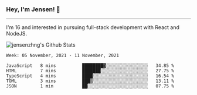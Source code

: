 ### Hey, I'm Jensen! 👋

---

I'm 16 and interested in pursuing full-stack development with React and NodeJS.

![jensenzhng's Github Stats](https://github-readme-stats.vercel.app/api?username=jensenzhng&theme=dark&show_icons=true&count_private=true&include_all_commits=true)

<!--START_SECTION:waka-->
```text
Week: 05 November, 2021 - 11 November, 2021

JavaScript   8 mins          ████████▓░░░░░░░░░░░░░░░░   34.85 % 
HTML         7 mins          ███████░░░░░░░░░░░░░░░░░░   27.75 % 
TypeScript   4 mins          ████░░░░░░░░░░░░░░░░░░░░░   16.54 % 
TOML         3 mins          ███▒░░░░░░░░░░░░░░░░░░░░░   13.11 % 
JSON         1 min           ██░░░░░░░░░░░░░░░░░░░░░░░   07.75 % 
```
<!--END_SECTION:waka-->
